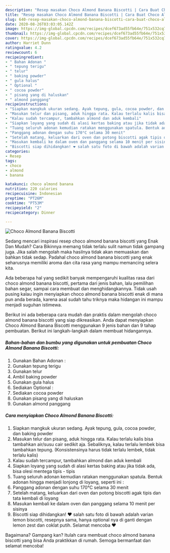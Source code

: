 ```yaml
---
description: "Resep masakan Choco Almond Banana Biscotti | Cara Buat Choco Almond Banana Biscotti Yang Sempurna"
title: "Resep masakan Choco Almond Banana Biscotti | Cara Buat Choco Almond Banana Biscotti Yang Sempurna"
slug: 640-resep-masakan-choco-almond-banana-biscotti-cara-buat-choco-almond-banana-biscotti-yang-sempurna
date: 2020-08-26T03:03:05.142Z
image: https://img-global.cpcdn.com/recipes/dcef673ad55fb64e/751x532cq70/choco-almond-banana-biscotti-foto-resep-utama.jpg
thumbnail: https://img-global.cpcdn.com/recipes/dcef673ad55fb64e/751x532cq70/choco-almond-banana-biscotti-foto-resep-utama.jpg
cover: https://img-global.cpcdn.com/recipes/dcef673ad55fb64e/751x532cq70/choco-almond-banana-biscotti-foto-resep-utama.jpg
author: Harriet Dunn
ratingvalue: 4.2
reviewcount: 6
recipeingredient:
- " Bahan Adonan "
- " tepung terigu"
- " telur"
- " baking powder"
- " gula halus"
- " Optional "
- " cocoa powder"
- " pisang yang di haluskan"
- " almond panggang"
recipeinstructions:
- "Siapkan mangkuk ukuran sedang. Ayak tepung, gula, cocoa powder, dan baking powder"
- "Masukan telur dan pisang, aduk hingga rata. Kalau terlalu kalis bisa tambahkan air/susu cair sedikit aja. Sebaliknya, kalau terlalu lembek bisa tambahkan tepung. (Konsistensinya harus tidak terlalu lembek, tidak terlalu kalis)"
- "Kalau sudah tercampur, tambahkan almond dan aduk kembali"
- "Siapkan loyang yang sudah di alasi kertas baking atau jika tidak ada, bisa olesi mentega tipis - tipis"
- "Tuang seluruh adonan kemudian ratakan menggunakan spatula. Bentuk adonan hingga menjadi lonjong di loyang, seperti ini :"
- "Panggang adonan dengan suhu 170°C selama 30 menit"
- "Setelah matang, keluarkan dari oven dan potong biscotti agak tipis dan tata kembali di loyang"
- "Masukan kembali ke dalam oven dan panggang selama 10 menit per sisinya"
- "Biscotti siap dihidangkan! ❤ salah satu foto di bawah adalah varian lemon biscotti, resepnya sama, hanya optional nya di ganti dengan lemon zest dan coklat putih. Selamat mencoba ❤"
categories:
- Resep
tags:
- choco
- almond
- banana

katakunci: choco almond banana 
nutrition: 220 calories
recipecuisine: Indonesian
preptime: "PT26M"
cooktime: "PT53M"
recipeyield: "2"
recipecategory: Dinner

---
```



![Choco Almond Banana Biscotti](https://img-global.cpcdn.com/recipes/dcef673ad55fb64e/751x532cq70/choco-almond-banana-biscotti-foto-resep-utama.jpg)

Sedang mencari inspirasi resep choco almond banana biscotti yang Enak Dan Mudah? Cara Bikinnya memang tidak terlalu sulit namun tidak gampang juga. Jika salah mengolah maka hasilnya tidak akan memuaskan dan bahkan tidak sedap. Padahal choco almond banana biscotti yang enak seharusnya memiliki aroma dan cita rasa yang mampu memancing selera kita.

Ada beberapa hal yang sedikit banyak mempengaruhi kualitas rasa dari choco almond banana biscotti, pertama dari jenis bahan, lalu pemilihan bahan segar, sampai cara membuat dan menghidangkannya. Tidak usah pusing kalau ingin menyiapkan choco almond banana biscotti enak di mana pun anda berada, karena asal sudah tahu triknya maka hidangan ini mampu menjadi suguhan istimewa.




Berikut ini ada beberapa cara mudah dan praktis dalam mengolah choco almond banana biscotti yang siap dikreasikan. Anda dapat menyiapkan Choco Almond Banana Biscotti menggunakan 9 jenis bahan dan 9 tahap pembuatan. Berikut ini langkah-langkah dalam membuat hidangannya.

<!--inarticleads1-->

##### Bahan-bahan dan bumbu yang digunakan untuk pembuatan Choco Almond Banana Biscotti:

1. Gunakan  Bahan Adonan :
1. Gunakan  tepung terigu
1. Gunakan  telur
1. Ambil  baking powder
1. Gunakan  gula halus
1. Sediakan  Optional :
1. Sediakan  cocoa powder
1. Gunakan  pisang yang di haluskan
1. Gunakan  almond panggang




<!--inarticleads2-->

##### Cara menyiapkan Choco Almond Banana Biscotti:

1. Siapkan mangkuk ukuran sedang. Ayak tepung, gula, cocoa powder, dan baking powder
1. Masukan telur dan pisang, aduk hingga rata. Kalau terlalu kalis bisa tambahkan air/susu cair sedikit aja. Sebaliknya, kalau terlalu lembek bisa tambahkan tepung. (Konsistensinya harus tidak terlalu lembek, tidak terlalu kalis)
1. Kalau sudah tercampur, tambahkan almond dan aduk kembali
1. Siapkan loyang yang sudah di alasi kertas baking atau jika tidak ada, bisa olesi mentega tipis - tipis
1. Tuang seluruh adonan kemudian ratakan menggunakan spatula. Bentuk adonan hingga menjadi lonjong di loyang, seperti ini :
1. Panggang adonan dengan suhu 170°C selama 30 menit
1. Setelah matang, keluarkan dari oven dan potong biscotti agak tipis dan tata kembali di loyang
1. Masukan kembali ke dalam oven dan panggang selama 10 menit per sisinya
1. Biscotti siap dihidangkan! ❤ salah satu foto di bawah adalah varian lemon biscotti, resepnya sama, hanya optional nya di ganti dengan lemon zest dan coklat putih. Selamat mencoba ❤




Bagaimana? Gampang kan? Itulah cara membuat choco almond banana biscotti yang bisa Anda praktikkan di rumah. Semoga bermanfaat dan selamat mencoba!

